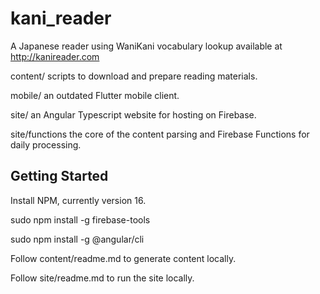 # kani_reader

A Japanese reader using WaniKani vocabulary lookup available at http://kanireader.com

content/  scripts to download and prepare reading materials.

mobile/  an outdated Flutter mobile client.

site/  an Angular Typescript website for hosting on Firebase.

site/functions  the core of the content parsing and Firebase Functions for daily processing.

## Getting Started

Install NPM, currently version 16.

sudo npm install -g firebase-tools

sudo npm install -g @angular/cli

Follow content/readme.md to generate content locally.

Follow site/readme.md to run the site locally.
